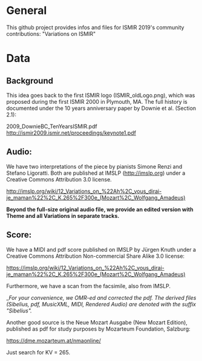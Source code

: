# General 

This github project provides infos and files for ISMIR 2019's community contributions: "Variations on ISMIR"

# Data

## Background

This idea goes back to the first ISMIR logo (ISMIR_oldLogo.png), which was proposed during the first ISMIR 2000 in Plymouth, MA. The full history is documented under the 10 years anniversary paper by Downie et al. (Section 2.1):

2009_DownieBC_TenYearsISMIR.pdf
http://ismir2009.ismir.net/proceedings/keynote1.pdf

## Audio:

We have two interpretations of the piece by pianists Simone Renzi and Stefano Ligoratti. Both are published at IMSLP (http://imslp.org) under a Creative Commons Attribution 3.0 license.

http://imslp.org/wiki/12_Variations_on_%22Ah%2C_vous_dirai-je_maman%22%2C_K.265%2F300e_(Mozart%2C_Wolfgang_Amadeus)

__Beyond the full-size original audio file, we provide an edited version with Theme and all Variations in separate tracks.__

## Score:

We have a MIDI and pdf score published on IMSLP by Jürgen Knuth under a Creative Commons Attribution Non-commercial Share Alike 3.0 license:

https://imslp.org/wiki/12_Variations_on_%22Ah%2C_vous_dirai-je_maman%22%2C_K.265%2F300e_(Mozart%2C_Wolfgang_Amadeus)

Furthermore, we have a scan from the facsimile, also from IMSLP.

__For your convenience, we OMR-ed and corrected the pdf. The derived files (Sibelius, pdf, MusicXML, MIDI, Rendered Audio) are denoted with the suffix "_Sibelius".__

Another good source is the Neue Mozart Ausgabe (New Mozart Edition), published as pdf for study purposes by Mozarteum Foundation, Salzburg:

https://dme.mozarteum.at/nmaonline/

Just search for KV = 265.